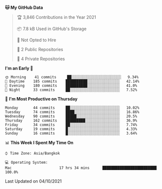 <!--START_SECTION:waka-->
**🐱 My GitHub Data** 

> 🏆 3,846 Contributions in the Year 2021
 > 
> 📦 7.8 kB Used in GitHub's Storage 
 > 
> 🚫 Not Opted to Hire
 > 
> 📜 2 Public Repositories 
 > 
> 🔑 4 Private Repositories  
 > 
**I'm an Early 🐤** 

```text
🌞 Morning    41 commits     ██░░░░░░░░░░░░░░░░░░░░░░░   9.34% 
🌆 Daytime    185 commits    ██████████░░░░░░░░░░░░░░░   42.14% 
🌃 Evening    180 commits    ██████████░░░░░░░░░░░░░░░   41.0% 
🌙 Night      33 commits     ██░░░░░░░░░░░░░░░░░░░░░░░   7.52%

```
📅 **I'm Most Productive on Thursday** 

```text
Monday       44 commits     ██░░░░░░░░░░░░░░░░░░░░░░░   10.02% 
Tuesday      74 commits     ████░░░░░░░░░░░░░░░░░░░░░   16.86% 
Wednesday    90 commits     █████░░░░░░░░░░░░░░░░░░░░   20.5% 
Thursday     162 commits    █████████░░░░░░░░░░░░░░░░   36.9% 
Friday       34 commits     ██░░░░░░░░░░░░░░░░░░░░░░░   7.74% 
Saturday     19 commits     █░░░░░░░░░░░░░░░░░░░░░░░░   4.33% 
Sunday       16 commits     █░░░░░░░░░░░░░░░░░░░░░░░░   3.64%

```


📊 **This Week I Spent My Time On** 

```text
⌚︎ Time Zone: Asia/Bangkok

💻 Operating System: 
Mac                      17 hrs 34 mins      █████████████████████████   100.0%

```


 Last Updated on 04/10/2021
<!--END_SECTION:waka-->